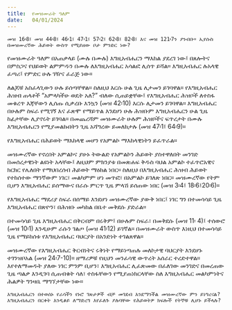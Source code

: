 ```yaml
---
title:  የመዝሙራት ዓለም
date:   04/01/2024
---
```


`መዝ 16፡8፤ መዝ 44፡8፤ 46፡1፤ 47፡1፤ 57፡2፤ 62፡8፤ 82፡8፤ እና መዝ 121፡7ን ያንብቡ። ኢየሱስ በመዝሙረኛው ሕይወት ውስጥ የሚይዘው ቦታ ምንድር ነው?`

የመዝሙራት ዓለም በአጠቃላይ (ሙሉ በሙሉ) እግዚአብሔርን ማእከል ያደረገ ነው፤ በጸሎትና በምስጋና የህይወት ልምምዱን በሙሉ ለእግዚአብሔር አሳልፎ ሊሰጥ ይሻል። እግዚአብሔር ሉአላዊ ፈጣሪ፤ የምድር ሁሉ ገዥና ፈራጅ ነው።

ለልጆቹ አስፈላጊውን ሁሉ ይሰጣቸዋል። ስለዚህ እርሱ ሁል ጊዜ ሊታመን ይገባዋል። የእግዚአብሔር ሕዝብ ጠላቶች “አምላካችሁ ወዴት አለ?” ብለው ሲጠይቋቸው፤ የእግዚአብሔር ሕዝቦች ለተስፋ መቁረጥ እጃቸውን ሊሰጡ ሲቃረቡ እንኳን (መዝ 42፡10) እርሱ ሊታመን ይገባዋል። እግዚአብሔር በሁሉም ስፍራ የሚገኝ እና ፈጽሞ የማይጥል እንደሆነ ሁሉ ሕዝቡም እግዚአብሔርን ሁል ጊዜ ከፊታቸው ሊያኖሩት ይገባል። በመጨረሻም መዝሙራት ሁሉም ሕዝቦችና ፍጥረታት በሙሉ እግዚአብሔርን የሚያመልኩበትን ጊዜ አሻግረው ይመለከታሉ (መዝ 47፡1፤ 64፡9)።

የእግዚአብሔር በሕይወት ማእከላዊ መሆን የአምልኮ ማእከላዊነትን ይፈጥራል።

መዝሙረኛው የኖረበት አምልኮና ያሁኑ ትውልድ የአምልኮን ሕይወት ያስተዋለበት መንገድ በመሰረታዊነት ልዩነት አላቸው፤ ለዚህም ምክንያቱ በመጽሐፍ ቅዱስ ባህል አምልኮ ተፈጥሮአዊና ክርክር የሌለበት የማህበረሰብ ሕይወት ማዕከል ነበር። ስለዚህ በእግዚአብሔር ሕዝብ ሕይወት የተከሰተው ማንኛውም ነገር፣ መልካምም ሆነ መጥፎ፣ በአምልኮ ይገለጽ ነበር። መዝሙረኛው የትም ቢሆን እግዚአብሔር ይሰማውና በራሱ ምርጥ ጊዜ ምላሽ ይሰጠው ነበር (መዝ 3፡4፤ 18፡6፤20፡6)።

የእግዚአብሔር ማደሪያ ስፍራ በሰማይ እንደሆነ መዝሙረኛው ያውቅ ነበር፤ ነገር ግን በተመሳሳይ ጊዜ እግዚአብሔር በጽዮን፣ በሕዝቡ መካከል በቤተ መቅደሱ ያድራል።

በተመሳሳይ ጊዜ እግዚአብሔር በቅርብም በሩቅም፤ በሁሉም ስፍራ፣ በመቅደሱ (መዝ 11፡ 4)፤ ተሰውሮ (መዝ 10፡1) እንዲሁም ራሱን ገልጦ (መዝ 41፡12) ይገኛል። በመዝሙራት ውስጥ እነዚህ በተመሳሳይ ጊዜ የማይከሰቱ የእግዚአብሔር ባህርያት በአንድነት ተገልጸዋል።

መዝሙረኛው የእግዚአብሔር ቅርብነትና ሩቅነት የማይነጣጠሉ መለኮታዊ ባህርያት እንደሆኑ ተገንዝቦአል (መዝ 24፡7-10)። ዘማሪዎቹ የዚህን መንፈሳዊ ውጥረት አሰራር ተረድተዋል። እየተለማመዱት ያለው ነገር ምንም ቢሆን፣ እግዚአብሔር ሊፈጽመው በፈለገው መንገድና በመረጠው ጊዜ ጣልቃ እንዲገባ ሲጠብቁት ሳለ፣ ተስፋቸውን የሚያጠነክርላቸው ስለ እግዚአብሔር መልካምነትና ሕልዎት ግንዛቤ ማግኘታቸው ነው።

`እግዚአብሔርን በተወሰኑ የራሳችን የኑሮ ገጽታዎች ብቻ መገደብ እንደማንችል መዝሙረኛው ምን ይነግረናል? እግዚአብሔርን በርቀት እንዲቆይ ለማድረግ እየፈለጉ ያሉባቸው የሕይወትዎ ክፍሎች የትኞቹ ሊሆኑ ይችላሉ?`